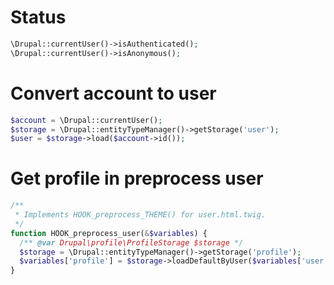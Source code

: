 # Status

``` php
\Drupal::currentUser()->isAuthenticated();
\Drupal::currentUser()->isAnonymous();
```

# Convert account to user

``` php
$account = \Drupal::currentUser();
$storage = \Drupal::entityTypeManager()->getStorage('user');
$user = $storage->load($account->id());
```

# Get profile in preprocess user

``` php
/**
 * Implements HOOK_preprocess_THEME() for user.html.twig.
 */
function HOOK_preprocess_user(&$variables) {
  /** @var Drupal\profile\ProfileStorage $storage */
  $storage = \Drupal::entityTypeManager()->getStorage('profile');
  $variables['profile'] = $storage->loadDefaultByUser($variables['user'], 'profile');
}
```
